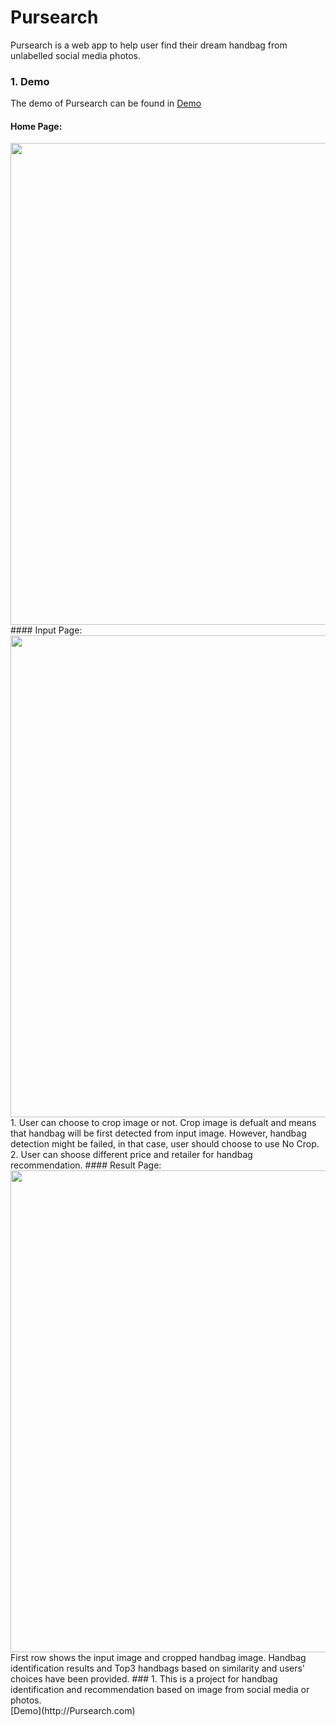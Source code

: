 # Pursearch
Pursearch is a web app to help user find their dream handbag from unlabelled social media photos.<br>
### 1. Demo
The demo of Pursearch can be found in [Demo](http://Pursearch.com)<br>
#### Home Page: 
<img src="https://github.com/jenniening/Pursearch/blob/master/demo/Homepage.png" width="771">
<br>
#### Input Page:
<img src="https://github.com/jenniening/Pursearch/blob/master/demo/Input.png" width="771">
1. User can choose to crop image or not. Crop image is defualt and means that handbag will be first detected from input image. However, handbag detection might be failed, in that case, user should choose to use No Crop.
2. User can shoose different price and retailer for handbag recommendation.
#### Result Page:
<img src="https://github.com/jenniening/Pursearch/blob/master/demo/Pursearchresult.png" width="771">
First row shows the input image and cropped handbag image. Handbag identification results and Top3 handbags based on similarity and users' choices have been provided. 
### 1. 
This is a project for handbag identification and recommendation based on image from social media or photos.<br>
[Demo](http://Pursearch.com)
